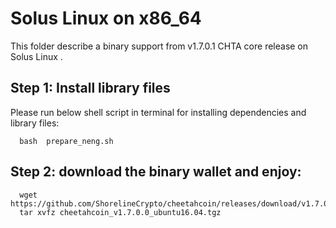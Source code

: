 # Solus Linux on x86_64

This folder describe a binary support from v1.7.0.1 CHTA core release on Solus Linux .

## Step 1: Install library files
Please run below shell script in terminal for installing dependencies and library files:
```
  bash  prepare_neng.sh
```

## Step 2: download the binary wallet and enjoy:
```
  wget https://github.com/ShorelineCrypto/cheetahcoin/releases/download/v1.7.0.0/cheetahcoin_v1.7.0.0_ubuntu16.04.tgz
  tar xvfz cheetahcoin_v1.7.0.0_ubuntu16.04.tgz
```
